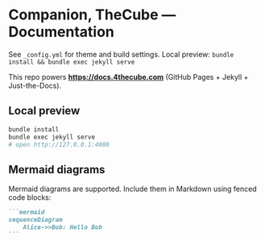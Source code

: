 # Companion, TheCube — Documentation
See `_config.yml` for theme and build settings. Local preview: `bundle install && bundle exec jekyll serve`

This repo powers **https://docs.4thecube.com** (GitHub Pages + Jekyll + Just-the-Docs).

## Local preview

```bash
bundle install
bundle exec jekyll serve
# open http://127.0.0.1:4000
```

## Mermaid diagrams

Mermaid diagrams are supported. Include them in Markdown using fenced code blocks:

````markdown
```mermaid
sequenceDiagram
    Alice->>Bob: Hello Bob
```
````

